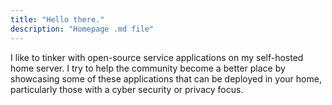 ```yaml
---
title: "Hello there."
description: "Homepage .md file"
---
```


<div style="text-align: justified">
I like to tinker with open-source service applications on my self-hosted home server. I try to help the community become a better place by showcasing some of these applications that can be deployed in your home, particularly those with a cyber security or privacy focus.
</div>
